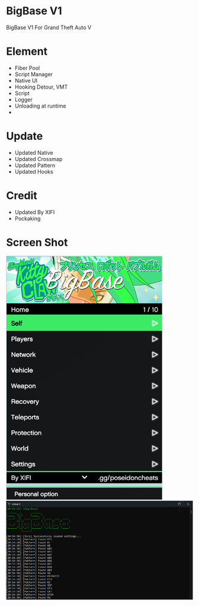# BigBase V1
BigBase V1 For Grand Theft Auto V

# Element

- Fiber Pool
- Script Manager
- Native UI
- Hooking Detour, VMT
- Script
- Logger
- Unloading at runtime
- 
# Update

- Updated Native
- Updated Crossmap
- Updated Pattern
- Updated Hooks

# Credit
- Updated By XIFI
- Pockaking

# Screen Shot

![](mainmenu.png)
![](consolelog.png)
